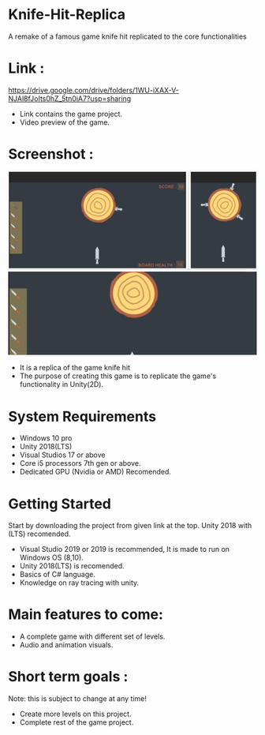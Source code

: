# Knife-Hit-Replica
A remake of a famous game knife hit replicated to the core functionalities


# Link : 
https://drive.google.com/drive/folders/1WU-iXAX-V-NJAl8fJoIts0hZ_5tn0iA7?usp=sharing

* Link contains the game project.
* Video preview of the game.

# Screenshot : 

![](GameCollage.png)

* It is a replica of the game knife hit
* The purpose of creating this game is to replicate the game's functionality in Unity(2D).

# System Requirements
* Windows 10 pro
* Unity 2018(LTS)
* Visual Studios 17 or above
* Core i5 processors 7th gen or above.
* Dedicated GPU (Nvidia or AMD) Recomended.

# Getting Started
Start by downloading the project from given link at the top.
Unity 2018 with (LTS) recomended.

* Visual Studio 2019 or 2019 is recommended, It is made to run on Windows OS (8,10).
* Unity 2018(LTS) is recomended.
* Basics of C# language.
* Knowledge on ray tracing with unity.

# Main features to come:
* A complete game with different set of levels.
* Audio and animation visuals.


# Short term goals :
Note: this is subject to change at any time!

* Create more levels on this project.
* Complete rest of the game project.








